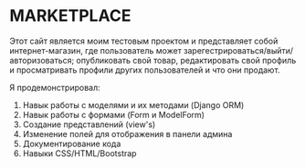# MARKETPLACE

Этот сайт является моим тестовым проектом и представляет собой интернет-магазин, где пользователь может зарегестрироваться/выйти/авторизоваться;
опубликовать свой товар, редактировать свой профиль и просматривать профили других пользователей и что они продают. 

Я продемонстрировал:

1) Навык работы с моделями и их методами (Django ORM)
2) Навык работы с формами (Form и ModelForm)
3) Создание представлений (view's)
4) Изменение полей для отображения в панели админа
5) Документирование кода
6) Навыки CSS/HTML/Bootstrap

